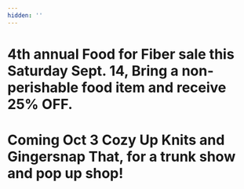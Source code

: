 ```yaml
---
hidden: ''
---
```

# **4th annual Food for Fiber sale this Saturday Sept. 14, Bring a non-perishable food item and receive 25% OFF.**

# **Coming Oct 3 Cozy Up Knits and Gingersnap That, for a trunk show and pop up shop!**

#
